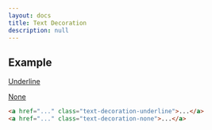 ```yaml
---
layout: docs
title: Text Decoration
description: null
---
```


## Example

<p><a href="#" class="text-decoration-underline">Underline</a></p>
<p><a href="#" class="text-decoration-none">None</a></p>

```html
<a href="..." class="text-decoration-underline">...</a>
<a href="..." class="text-decoration-none">...</a>
```
